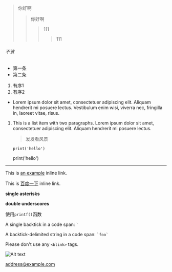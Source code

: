 >你好啊
>>你好啊
>>>111
>>>>111

###### 不该 

* 第一条
* 第二条

1. 有序1
2. 有序2
*  Lorem ipsum dolor sit amet, consectetuer adipiscing elit.
    Aliquam hendrerit mi posuere lectus. Vestibulum enim wisi,
    viverra nec, fringilla in, laoreet vitae, risus.
    
1.  This is a list item with two paragraphs. Lorem ipsum dolor
    sit amet, consectetuer adipiscing elit. Aliquam hendrerit
    mi posuere lectus.
   
    >发发看风景
    
        print('hello')    
       
    
    print('hello')
    
    
---
   


This is [an example](http://example.com/ "Title") inline link.

This is [百度一下][id] inline link.

   [id]: www.baidu.com ("百度一下")

**single asterisks**

__double underscores__

使用`printf()`函数

A single backtick in a code span: `` ` ``

A backtick-delimited string in a code span: `` `foo` ``

Please don't use any `<blink>` tags.

![Alt text](https://avatar.csdn.net/A/D/1/3_yxwb1253587469.jpg "头像")


<address@example.com>

